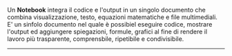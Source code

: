 Un **Notebook** integra il codice e l'output in un singolo documento che combina visualizzazione, testo, equazioni matematiche e file multimediali.<br />
E' un sinfolo documento nel quale è possibiel eseguire codice, mostrare l'output ed aggiungere spiegazioni, formule, grafici al fine di rendere il lavoro più trasparente, comprensbile, ripetibile e condivisibile.<br />

---------------------------------------------------------------